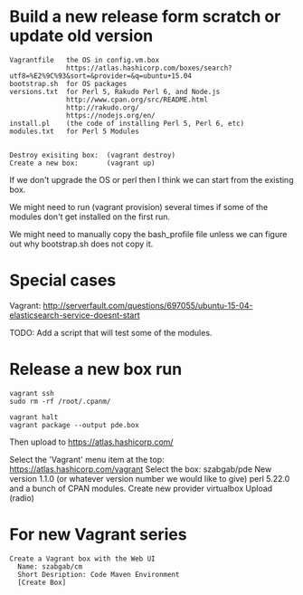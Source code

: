 Build a new release form scratch or update old version
========

    Vagrantfile   the OS in config.vm.box
                  https://atlas.hashicorp.com/boxes/search?utf8=%E2%9C%93&sort=&provider=&q=ubuntu+15.04
    bootstrap.sh  for OS packages
    versions.txt  for Perl 5, Rakudo Perl 6, and Node.js
                  http://www.cpan.org/src/README.html
                  http://rakudo.org/
                  https://nodejs.org/en/
    install.pl    (the code of installing Perl 5, Perl 6, etc)
    modules.txt   for Perl 5 Modules


    Destroy exisiting box:  (vagrant destroy)
    Create a new box:       (vagrant up)

If we don't upgrade the OS or perl then I think we can start from the existing box.

We might need to run (vagrant provision) several times if some of the modules don't get installed on the first run.

We might need to manually copy the  bash_profile file
unless we can figure out why bootstrap.sh does not copy it.


Special cases
=============
Vagrant: http://serverfault.com/questions/697055/ubuntu-15-04-elasticsearch-service-doesnt-start


TODO: Add a script that will test some of the modules.



Release a new box run
========

	vagrant ssh
	sudo rm -rf /root/.cpanm/

    vagrant halt
    vagrant package --output pde.box

Then upload to https://atlas.hashicorp.com/

Select the 'Vagrant' menu item at the top: https://atlas.hashicorp.com/vagrant
Select the box:  szabgab/pde
New version
  1.1.0       (or whatever version number we would like to give)
  perl 5.22.0 and a bunch of CPAN modules.
Create new provider
  virtualbox
  Upload   (radio)



For new Vagrant series
========

    Create a Vagrant box with the Web UI
      Name: szabgab/cm
      Short Desription: Code Maven Environment
      [Create Box]

